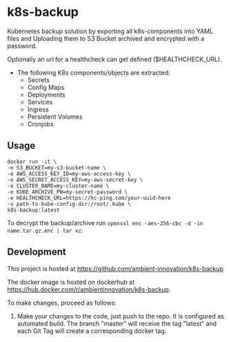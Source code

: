 # k8s-backup
Kubernetes backup solution by exporting all k8s-components into YAML files and Uploading them to S3 Bucket archived and encrypted with a password. 

Optionally an url for a healthcheck can get defined ($HEALTHCHECK_URL).

- The following K8s components/objects are extracted:
  - Secrets
  - Config Maps
  - Deployments
  - Services
  - Ingress
  - Persistent Volumes
  - Cronjobs

## Usage
```
docker run -it \
-e S3_BUCKET=my-s3-bucket-name \
-e AWS_ACCESS_KEY_ID=my-aws-access-key \
-e AWS_SECRET_ACCESS_KEY=my-aws-secret-key \
-e CLUSTER_NAME=my-cluster-name \
-e KUBE_ARCHIVE_PW=my-secret-password \
-e HEALTHCHECK_URL=https://hc-ping.com/your-uuid-here
-v path-to-kube-config-dir:/root/.kube \
k8s-backup:latest
```

To decrypt the backup/archive run `openssl enc -aes-256-cbc -d -in name.tar.gz.enc | tar xz`.

## Development

This project is hosted at https://github.com/ambient-innovation/k8s-backup

The docker image is hosted on dockerhub at https://hub.docker.com/r/ambientinnovation/k8s-backup.

To make changes, proceed as follows:

1. Make your changes to the code, just push to the repo. It is configured as automated build. The branch
"master" will receive the tag "latest" and each Git Tag will create a corresponding docker tag.
